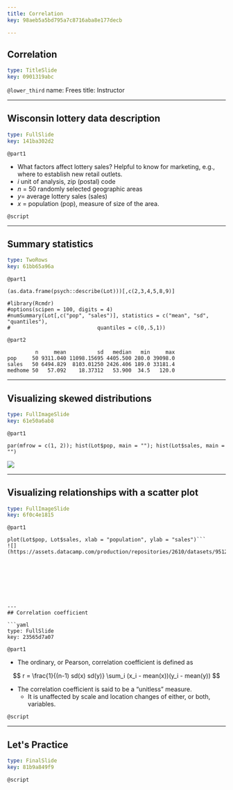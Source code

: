 ```yaml
---
title: Correlation
key: 98aeb5a5bd795a7c8716aba8e177decb

---
```

## Correlation

```yaml
type: TitleSlide
key: 0901319abc
```





`@lower_third`
name: Frees
title: Instructor




---
## Wisconsin lottery data description

```yaml
type: FullSlide
key: 141ba302d2
```

`@part1`
- What factors affect lottery sales? Helpful to know for marketing, e.g., where to establish new retail outlets.
- *i* unit of analysis, zip (postal) code
- *n* = 50 randomly selected geographic areas
- *y*= average lottery sales (sales)
- *x* = population (pop), measure of size of the area.





`@script`




---
## Summary statistics

```yaml
type: TwoRows
key: 61bb65a96a
```

`@part1`
```
(as.data.frame(psych::describe(Lot)))[,c(2,3,4,5,8,9)]

#library(Rcmdr)
#options(scipen = 100, digits = 4)
#numSummary(Lot[,c("pop", "sales")], statistics = c("mean", "sd", "quantiles"), 
#                            quantiles = c(0,.5,1))

```

`@part2`
```
         n     mean          sd   median   min     max
pop     50 9311.040 11098.15695 4405.500 280.0 39098.0
sales   50 6494.829  8103.01250 2426.406 189.0 33181.4
medhome 50   57.092    18.37312   53.900  34.5   120.0
```







---
## Visualizing skewed distributions

```yaml
type: FullImageSlide
key: 61e50a6ab8
```

`@part1`
```
par(mfrow = c(1, 2)); hist(Lot$pop, main = ""); hist(Lot$sales, main = "")
```
![](https://assets.datacamp.com/production/repositories/2610/datasets/d56a7b1a213b62bc51a55e00b8e13f3975de06f9/Ch2DistnPop_Sales.png)








---
## Visualizing relationships with a scatter plot

```yaml
type: FullImageSlide
key: 6f0c4e1815
```

`@part1`
```
plot(Lot$pop, Lot$sales, xlab = "population", ylab = "sales")```
![](https://assets.datacamp.com/production/repositories/2610/datasets/95126817af9ffd6f0dde8977d357a58b9e2216c6/Ch2PlotPop_Sales.png)








---
## Correlation coefficient

```yaml
type: FullSlide
key: 23565d7a07
```

`@part1`
- The ordinary, or Pearson, correlation coefficient is defined as

$$
r = \frac{1}{(n-1) sd(x) sd(y)} \sum_i (x_i - mean(x))(y_i - mean(y))
$$
- The correlation coefficient is said to be a “unitless” measure.
    - It is unaffected by scale and location changes of either, or both,
variables.





`@script`




---
## Let's Practice

```yaml
type: FinalSlide
key: 81b9a849f9
```






`@script`



